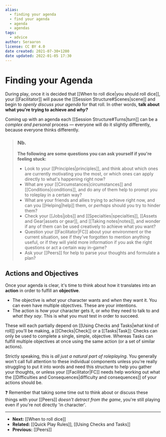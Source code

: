 ```yaml
---
alias:
  - finding your agenda
  - find your agenda
  - agenda
  - agendas
tags:
  - advice
author: Seraaron
license: CC BY 4.0
date created: 2021-07-30+1200
date updated: 2022-01-05 17:30
---
```


# Finding your Agenda

During play, once it is decided that [[When to roll dice|you should roll dice]], your [[Facilitator]] will pause the [[Session Structure#Scenes|scene]] and begin to _openly discuss your agenda_ for that roll. In other words, **talk about what you're trying to achieve and _why?_**

Coming up with an agenda each [[Session Structure#Turns|turn]] can be a _complex and personal_ process — everyone will do it slightly differently, because everyone thinks differently.

> ### Nb.
>
> **The following are some questions you can ask yourself if you're feeling stuck:**
>
> - Look to your [[Principles|principles]], and think about which ones are currently motivating you the most, or which ones can apply directly to what's happening right now?
> - What are your [[Circumstances|circumstances]] and [[Conditions|conditions]], and do any of them help to prompt you to roleplay in a certain way?
> - What are your friends and allies trying to achieve right now, and can you [[Helping|help]] them, or _perhaps_ should you try to hinder them?
> - Check your [[Jobs|jobs]] and [[Specialties|specialties]], [[Assets and Gear|assets or gear]], and [[Taking notes|notes]], and wonder if any of them can be used creatively to achieve what you want?
> - Question your [[Facilitator|FC]] about your environment or the current situation, see if they've forgotten to mention anything useful, or if they will yield more information if you ask the right questions or act a certain way in-game?
> - Ask your [[Peers]] for help to parse your thoughts and formulate a plan?

## Actions and Objectives

Once your agenda is clear, it's time to think about how it translates into an **action** in order to fulfill an **objective**.

- The objective is _what_ your character wants and _when_ they want it. You can even have multiple objectives. These are your intentions.
- The action is _how_ your character gets it, or _who_ they need to talk to and _what they say_. This is what you must test in order to succeed.

These will each partially depend on [[Using Checks and Tasks|what kind of roll]] you'll be making, a [[Checks|Check]] or a [[Tasks|Task]]: Checks can only be used to complete a single, simple, objective. Whereas Tasks can fulfill multiple objectives at once using the same action (or a set of similar actions).

Strictly speaking, this is _all just a natural part of roleplaying_. You generally won't call full attention to these individual components unless you're really struggling to put it into words and need this structure to help you gather your thoughts, or unless your [[Facilitator|FC]] needs help working out what the [[Difficulties and Consequences|difficulty and consequences]] of your actions should be.

❓ Remember that taking some time out to think about or discuss these things with your [[Peers]] _doesn't detract from the game_, you're still playing even if you're not directly 'in character'.

---
- **Next:** [[When to roll dice]]
- **Related:** [[Quick Play Rules]], [[Using Checks and Tasks]]
- **Previous:** [[Peers]]

